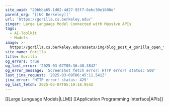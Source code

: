 ```yaml
---
site_uuid: "29bbba65-1d02-4d27-92f7-8ebc30e1608e"
parent_org: '[[UC Berkeley]]'
url: 'https://gorilla.cs.berkeley.edu/'
zinger: Large Language Model Connected with Massive APIs
tags:
  - AI-Toolkit
  - Models
image: >-
  https://gorilla.cs.berkeley.edu/assets/img/blog_post_4_gorilla_open_function_calling.png
site_name: Gorilla
title: Gorilla
og_errors: true
og_last_error: '2025-03-07T05:36:40.384Z'
og_error_message: 'Screenshot fetch error: HTTP error! status: 500'
last_jina_request: '2025-03-09T06:45:11.541Z'
jina_error: 'HTTP error! status: 429'
og_last_fetch: 2025-03-07T05:19:18.954Z
---
```

[[Large Language Models|LLM]]
[[Application Programming Interface|APIs]]
